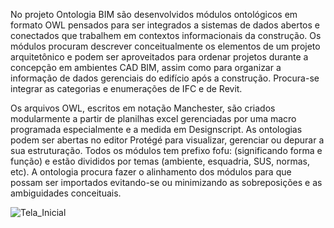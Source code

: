 No projeto Ontologia BIM são desenvolvidos módulos ontológicos em formato OWL pensados para ser integrados a sistemas de dados abertos e conectados que trabalhem em contextos informacionais da construção. Os módulos procuram descrever conceitualmente os elementos de um projeto arquitetônico e podem ser aproveitados para ordenar projetos durante a concepção em ambientes CAD BIM, assim como para organizar a informação de dados gerenciais do edifício após a construção. Procura-se integrar as categorias e enumerações de IFC e de Revit.

Os arquivos OWL, escritos em notação Manchester, são criados modularmente a partir de planilhas excel gerenciadas por uma macro programada especialmente e a medida em Designscript. As ontologias podem ser abertas no editor Protégé para visualizar, gerenciar ou depurar a sua estruturação. Todos os módulos tem prefixo fofu: (significando forma e função) e estão divididos por temas (ambiente, esquadria, SUS, normas, etc). A ontologia procura fazer o alinhamento dos módulos para que possam ser importados evitando-se ou minimizando as sobreposições e as ambiguidades conceituais.

![Tela_Inicial](https://user-images.githubusercontent.com/9437020/226172682-0c1a09aa-7069-428d-a8b8-fe8abb9ea39c.PNG)
